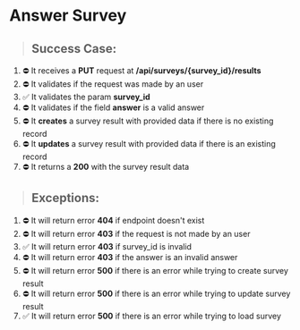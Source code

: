 # Answer Survey

> ## Success Case:

1. ⛔ It receives a **PUT** request at **/api/surveys/{survey_id}/results**
2. ⛔ It validates if the request was made by an user
3. ✅ It validates the param **survey_id**
4. ⛔ It validates if the field **answer** is a valid answer
5. ⛔ It **creates** a survey result with provided data if there is no existing record
6. ⛔ It **updates** a survey result with provided data if there is an existing record
7. ⛔ It returns a **200** with the survey result data

> ## Exceptions:

1. ⛔ It will return error **404** if endpoint doesn't exist
2. ⛔ It will return error **403** if the request is not made by an user
3. ✅ It will return error **403** if survey_id is invalid
4. ⛔ It will return error **403** if the answer is an invalid answer
5. ⛔ It will return error **500** if there is an error while trying to create survey result
6. ⛔ It will return error **500** if there is an error while trying to update survey result
7. ✅ It will return error **500** if there is an error while trying to load survey
